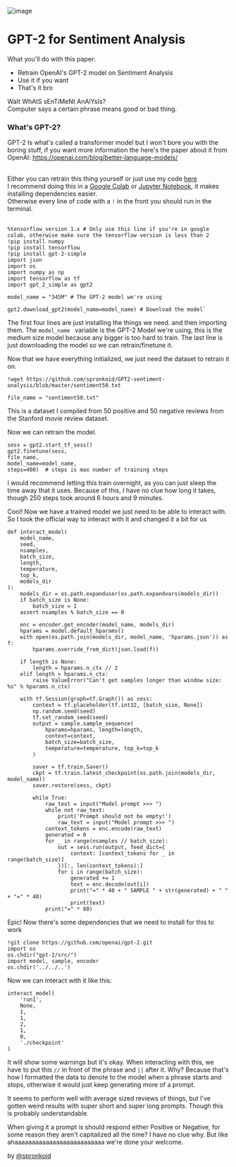 ![image](https://openai.com/content/images/2019/03/openai-about.jpg)
# GPT-2 for Sentiment Analysis
What you'll do with this paper:
* Retrain OpenAI's GPT-2 model on Sentiment Analysis
* Use it if you want
* That's it bro <br>

WaIt WhAtS sEnTiMeNt AnAlYsIs? <br>
Computer says a certain phrase means good or bad thing. <br>
### What's GPT-2?
GPT-2 Is what's called a transformer model but I won't bore you with the boring stuff, if you want more information the here's the paper about it from OpenAI: https://openai.com/blog/better-language-models/ <br><br>

Either you can retrain this thing yourself or just use my code [here](https://colab.research.google.com/drive/1ulO-Z0G6BdvQAZ83PJNXCS0ygtRtp46g) <br>
I recommend doing this in a [Google Colab](https://colab.research.google.com) or [Jupyter Notebook](https://jupyter.org/), it makes installing dependencies easier. <br>
Otherwise every line of code with a 
`!`
in the front you should run in the terminal. <br><br>

    %tensorflow_version 1.x # Only use this line if you're in google colab, otherwise make sure the tensorflow version is less than 2
    !pip install numpy
    !pip install tensorflow
    !pip install gpt-2-simple 
    import json
    import os
    import numpy as np
    import tensorflow as tf
    import gpt_2_simple as gpt2
    
    model_name = "345M" # The GPT-2 model we're using
    
    gpt2.download_gpt2(model_name=model_name) # Download the model`
The first four lines are just installing the things we need.
and then importing them.
The `model_name	` variable is the GPT-2 Model we're using, this is the medium size model because any bigger is too hard to train.
The last line is just downloading the model so we can retrain/finetune it.

Now that we have everything initialized, we just need the dataset to retrain it on.

    !wget https://github.com/spronkoid/GPT2-sentiment-analysis/blob/master/sentiment50.txt
    
    file_name = "sentiment50.txt"

This is a dataset I compiled from 50 positive and 50 negative reviews from the Stanford movie review dataset.

Now we can retrain the model.

    sess = gpt2.start_tf_sess()
    gpt2.finetune(sess,
    file_name,
    model_name=model_name,
    steps=400)  # steps is max number of training steps
I would recommend letting this train overnight, as you can just sleep the time away that it uses. Because of this, I have no clue how long it takes, though 250 steps took around 6 hours and 9 minutes. 

Cool! Now we have a trained model we just need to be able to interact with. So I took the official way to interact with it and changed it a bit for us

    def interact_model(
        model_name,
        seed,
        nsamples,
        batch_size,
        length,
        temperature,
        top_k,
        models_dir
    ):
        models_dir = os.path.expanduser(os.path.expandvars(models_dir))
        if batch_size is None:
            batch_size = 1
        assert nsamples % batch_size == 0
    
        enc = encoder.get_encoder(model_name, models_dir)
        hparams = model.default_hparams()
        with open(os.path.join(models_dir, model_name, 'hparams.json')) as f:
            hparams.override_from_dict(json.load(f))
    
        if length is None:
            length = hparams.n_ctx // 2
        elif length > hparams.n_ctx:
            raise ValueError("Can't get samples longer than window size: %s" % hparams.n_ctx)
    
        with tf.Session(graph=tf.Graph()) as sess:
            context = tf.placeholder(tf.int32, [batch_size, None])
            np.random.seed(seed)
            tf.set_random_seed(seed)
            output = sample.sample_sequence(
                hparams=hparams, length=length,
                context=context,
                batch_size=batch_size,
                temperature=temperature, top_k=top_k
            )
    
            saver = tf.train.Saver()
            ckpt = tf.train.latest_checkpoint(os.path.join(models_dir, model_name))
            saver.restore(sess, ckpt)
    
            while True:
                raw_text = input("Model prompt >>> ")
                while not raw_text:
                    print('Prompt should not be empty!')
                    raw_text = input("Model prompt >>> ")
                context_tokens = enc.encode(raw_text)
                generated = 0
                for _ in range(nsamples // batch_size):
                    out = sess.run(output, feed_dict={
                        context: [context_tokens for _ in range(batch_size)]
                    })[:, len(context_tokens):]
                    for i in range(batch_size):
                        generated += 1
                        text = enc.decode(out[i])
                        print("=" * 40 + " SAMPLE " + str(generated) + " " + "=" * 40)
                        print(text)
                print("=" * 80)


Epic! Now there's some dependencies that we need to install for this to work

    !git clone https://github.com/openai/gpt-2.git
    import os
    os.chdir("gpt-2/src/")
    import model, sample, encoder
    os.chdir('../../..')

Now we can interact with it like this:

    interact_model(
        'run1',
        None,
        1,
        1,
        2,
        1,
        0,
        './checkpoint'
    )


It will show some warnings but it's okay.
When interacting with this, we have to put this `//` in front of the phrase and `||` after it. Why? Because that's how I formatted the data to denote to the model when a phrase starts and stops, otherwise it would just keep generating more of a prompt.


It seems to perform well with average sized reviews of things, but I've gotten weird results with super short and super long prompts. Though this is probably understandable.

When giving it a prompt is should respond either Positive or Negative, for some reason they aren't capitalized all the time? I have no clue why. But like ahaaaaaaaaaaaaaaaaaaaaaaaaaa we're done your welcome.

by [@spronkoid](https://github.com/spronkoid)
